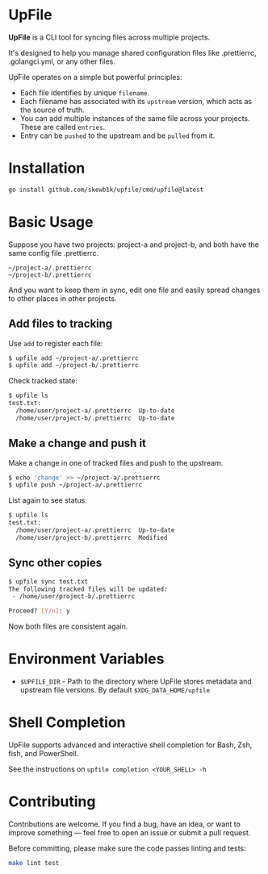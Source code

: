 # UpFile

**UpFile** is a CLI tool for syncing files across multiple projects.

It's designed to help you manage shared configuration files like .prettierrc,
.golangci.yml, or any other files.

UpFile operates on a simple but powerful principles:

- Each file identifies by unique `filename`.
- Each filename has associated with its `upstream` version, which acts as the
  source of truth.
- You can add multiple instances of the same file across your projects. These
  are called `entries`.
- Entry can be `pushed` to the upstream and be `pulled` from it.

# Installation

```bash
go install github.com/skewb1k/upfile/cmd/upfile@latest
```

# Basic Usage

Suppose you have two projects: project-a and project-b, and both have the same
config file .prettierrc.

```
~/project-a/.prettierrc
~/project-b/.prettierrc
```

And you want to keep them in sync, edit one file and easily spread changes to
other places in other projects.

## Add files to tracking

Use `add` to register each file:

```bash
$ upfile add ~/project-a/.prettierrc
$ upfile add ~/project-b/.prettierrc
```

Check tracked state:

```bash
$ upfile ls
test.txt:
  /home/user/project-a/.prettierrc  Up-to-date
  /home/user/project-b/.prettierrc  Up-to-date
```

## Make a change and push it

Make a change in one of tracked files and push to the upstream.

```bash
$ echo 'change' >> ~/project-a/.prettierrc
$ upfile push ~/project-a/.prettierrc
```

List again to see status:

```bash
$ upfile ls
test.txt:
  /home/user/project-a/.prettierrc  Up-to-date
  /home/user/project-b/.prettierrc  Modified
```

## Sync other copies

```bash
$ upfile sync test.txt
The following tracked files will be updated:
 - /home/user/project-b/.prettierrc

Proceed? [Y/n]: y
```

Now both files are consistent again.

# Environment Variables

- `$UPFILE_DIR` - Path to the directory where UpFile stores metadata and
  upstream file versions. By default `$XDG_DATA_HOME/upfile`

# Shell Completion

UpFile supports advanced and interactive shell completion for Bash, Zsh, fish, and PowerShell.

See the instructions on `upfile completion <YOUR_SHELL> -h`

# Contributing

Contributions are welcome. If you find a bug, have an idea, or want to improve
something — feel free to open an issue or submit a pull request.

Before committing, please make sure the code passes linting and tests:

```bash
make lint test
```
